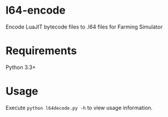 # l64-encode
 Encode LuaJIT bytecode files to .l64 files for Farming Simulator

# Requirements

Python 3.3+


# Usage

Execute `python l64decode.py -h` to view usage information.
